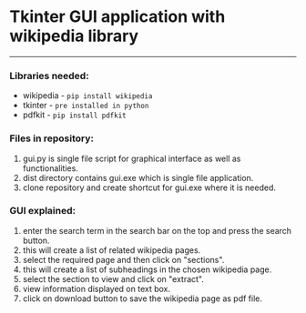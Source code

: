 # Tkinter GUI application with wikipedia library
***

### Libraries needed:
* wikipedia - `pip install wikipedia`
* tkinter - `pre installed in python`
* pdfkit - `pip install pdfkit`

### Files in repository:
1. gui.py is single file script for graphical interface as well as functionalities.
2. dist directory contains gui.exe which is single file application.
3. clone repository and create shortcut for gui.exe where it is needed.

### GUI explained:
1. enter the search term in the search bar on the top and press the search button.
2. this will create a list of related wikipedia pages.
3. select the required page and then click on "sections".
4. this will create a list of subheadings in the chosen wikipedia page.
5. select the section to view and click on "extract".
6. view information displayed on text box.
7. click on download button to save the wikipedia page as pdf file.
